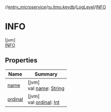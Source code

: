 //[entry_microservice](../../../../index.md)/[ru.itmo.keydb](../../index.md)/[LogLevel](../index.md)/[INFO](index.md)

# INFO

[jvm]\
[INFO](index.md)

## Properties

| Name | Summary |
|---|---|
| [name](../../../ru.itmo.model/-weekday/-sun/index.md#-372974862%2FProperties%2F-1216412040) | [jvm]<br>val [name](../../../ru.itmo.model/-weekday/-sun/index.md#-372974862%2FProperties%2F-1216412040): [String](https://kotlinlang.org/api/core/kotlin-stdlib/kotlin/-string/index.html) |
| [ordinal](../../../ru.itmo.model/-weekday/-sun/index.md#-739389684%2FProperties%2F-1216412040) | [jvm]<br>val [ordinal](../../../ru.itmo.model/-weekday/-sun/index.md#-739389684%2FProperties%2F-1216412040): [Int](https://kotlinlang.org/api/core/kotlin-stdlib/kotlin/-int/index.html) |